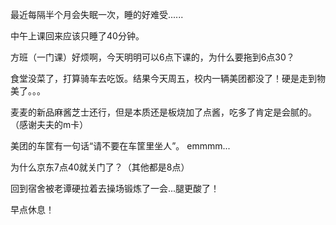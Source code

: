 最近每隔半个月会失眠一次，睡的好难受......

中午上课回来应该只睡了40分钟。

方班（一门课）好烦啊，今天明明可以6点下课的，为什么要拖到6点30？

食堂没菜了，打算骑车去吃饭。结果今天周五，校内一辆美团都没了！硬是走到物美了。。。

麦麦的新品麻酱芝士还行，但是本质还是板烧加了点酱，吃多了肯定是会腻的。（感谢夫夫的m卡）

美团的车筐有一句话“请不要在车筐里坐人”。 emmmm...

为什么京东7点40就关门了？（其他都是8点）

回到宿舍被老谭硬拉着去操场锻炼了一会...腿更酸了！

早点休息！



